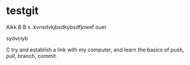 # testgit
Alkk
B
B
s .kvnsdvkjbsdkybsdfjowef ouer


sydvciyb

C
try and establish a link with my computer, and learn the basics of push, pull, branch, commit.
